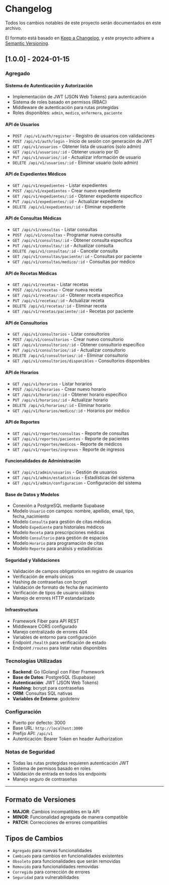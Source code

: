 # Changelog

Todos los cambios notables de este proyecto serán documentados en este archivo.

El formato está basado en [Keep a Changelog](https://keepachangelog.com/es/1.0.0/),
y este proyecto adhiere a [Semantic Versioning](https://semver.org/spec/v2.0.0.html).

## [1.0.0] - 2024-01-15

### Agregado

#### Sistema de Autenticación y Autorización
- Implementación de JWT (JSON Web Tokens) para autenticación
- Sistema de roles basado en permisos (RBAC)
- Middleware de autenticación para rutas protegidas
- Roles disponibles: `admin`, `medico`, `enfermera`, `paciente`

#### API de Usuarios
- `POST /api/v1/auth/register` - Registro de usuarios con validaciones
- `POST /api/v1/auth/login` - Inicio de sesión con generación de JWT
- `GET /api/v1/usuarios` - Obtener lista de usuarios (solo admin)
- `GET /api/v1/usuarios/:id` - Obtener usuario por ID
- `PUT /api/v1/usuarios/:id` - Actualizar información de usuario
- `DELETE /api/v1/usuarios/:id` - Eliminar usuario (solo admin)

#### API de Expedientes Médicos
- `GET /api/v1/expedientes` - Listar expedientes
- `POST /api/v1/expedientes` - Crear nuevo expediente
- `GET /api/v1/expedientes/:id` - Obtener expediente específico
- `PUT /api/v1/expedientes/:id` - Actualizar expediente
- `DELETE /api/v1/expedientes/:id` - Eliminar expediente

#### API de Consultas Médicas
- `GET /api/v1/consultas` - Listar consultas
- `POST /api/v1/consultas` - Programar nueva consulta
- `GET /api/v1/consultas/:id` - Obtener consulta específica
- `PUT /api/v1/consultas/:id` - Actualizar consulta
- `DELETE /api/v1/consultas/:id` - Cancelar consulta
- `GET /api/v1/consultas/paciente/:id` - Consultas por paciente
- `GET /api/v1/consultas/medico/:id` - Consultas por médico

#### API de Recetas Médicas
- `GET /api/v1/recetas` - Listar recetas
- `POST /api/v1/recetas` - Crear nueva receta
- `GET /api/v1/recetas/:id` - Obtener receta específica
- `PUT /api/v1/recetas/:id` - Actualizar receta
- `DELETE /api/v1/recetas/:id` - Eliminar receta
- `GET /api/v1/recetas/paciente/:id` - Recetas por paciente

#### API de Consultorios
- `GET /api/v1/consultorios` - Listar consultorios
- `POST /api/v1/consultorios` - Crear nuevo consultorio
- `GET /api/v1/consultorios/:id` - Obtener consultorio específico
- `PUT /api/v1/consultorios/:id` - Actualizar consultorio
- `DELETE /api/v1/consultorios/:id` - Eliminar consultorio
- `GET /api/v1/consultorios/disponibles` - Consultorios disponibles

#### API de Horarios
- `GET /api/v1/horarios` - Listar horarios
- `POST /api/v1/horarios` - Crear nuevo horario
- `GET /api/v1/horarios/:id` - Obtener horario específico
- `PUT /api/v1/horarios/:id` - Actualizar horario
- `DELETE /api/v1/horarios/:id` - Eliminar horario
- `GET /api/v1/horarios/medico/:id` - Horarios por médico

#### API de Reportes
- `GET /api/v1/reportes/consultas` - Reporte de consultas
- `GET /api/v1/reportes/pacientes` - Reporte de pacientes
- `GET /api/v1/reportes/medicos` - Reporte de médicos
- `GET /api/v1/reportes/ingresos` - Reporte de ingresos

#### Funcionalidades de Administración
- `GET /api/v1/admin/usuarios` - Gestión de usuarios
- `GET /api/v1/admin/estadisticas` - Estadísticas del sistema
- `GET /api/v1/admin/configuracion` - Configuración del sistema

#### Base de Datos y Modelos
- Conexión a PostgreSQL mediante Supabase
- Modelo `Usuario` con campos: nombre, apellido, email, tipo, fecha_nacimiento
- Modelo `Consulta` para gestión de citas médicas
- Modelo `Expediente` para historiales médicos
- Modelo `Receta` para prescripciones médicas
- Modelo `Consultorio` para gestión de espacios
- Modelo `Horario` para programación de citas
- Modelo `Reporte` para análisis y estadísticas

#### Seguridad y Validaciones
- Validación de campos obligatorios en registro de usuarios
- Verificación de emails únicos
- Hashing de contraseñas con bcrypt
- Validación de formato de fecha de nacimiento
- Verificación de tipos de usuario válidos
- Manejo de errores HTTP estandarizado

#### Infraestructura
- Framework Fiber para API REST
- Middleware CORS configurado
- Manejo centralizado de errores 404
- Variables de entorno para configuración
- Endpoint `/health` para verificación de estado
- Endpoint `/routes` para listar rutas disponibles

### Tecnologías Utilizadas
- **Backend**: Go (Golang) con Fiber Framework
- **Base de Datos**: PostgreSQL (Supabase)
- **Autenticación**: JWT (JSON Web Tokens)
- **Hashing**: bcrypt para contraseñas
- **ORM**: Consultas SQL nativas
- **Variables de Entorno**: godotenv

### Configuración
- Puerto por defecto: 3000
- Base URL: `http://localhost:3000`
- Prefijo API: `/api/v1`
- Autenticación: Bearer Token en header Authorization

### Notas de Seguridad
- Todas las rutas protegidas requieren autenticación JWT
- Sistema de permisos basado en roles
- Validación de entrada en todos los endpoints
- Manejo seguro de contraseñas

---

## Formato de Versiones

- **MAJOR**: Cambios incompatibles en la API
- **MINOR**: Funcionalidad agregada de manera compatible
- **PATCH**: Correcciones de errores compatibles

## Tipos de Cambios

- `Agregado` para nuevas funcionalidades
- `Cambiado` para cambios en funcionalidades existentes
- `Obsoleto` para funcionalidades que serán removidas
- `Removido` para funcionalidades removidas
- `Corregido` para corrección de errores
- `Seguridad` para vulnerabilidades